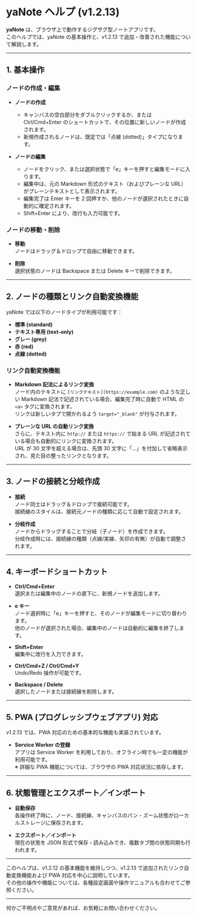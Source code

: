 # yaNote ヘルプ (v1.2.13)

**yaNote** は、ブラウザ上で動作するジグザグ型ノートアプリです。  
このヘルプでは、yaNote の基本操作と、v1.2.13 で追加・改善された機能について解説します。

---

## 1. 基本操作

### ノードの作成・編集
- **ノードの作成**  
  - キャンバスの空白部分をダブルクリックするか、または Ctrl/Cmd+Enter のショートカットで、その位置に新しいノードが作成されます。  
  - 新規作成されるノードは、既定では「点線 (dotted)」タイプになります。
  
- **ノードの編集**  
  - ノードをクリック、または選択状態で「e」キーを押すと編集モードに入ります。  
  - 編集中は、元の Markdown 形式のテキスト（およびプレーンな URL）がプレーンテキストとして表示されます。  
  - 編集完了は Enter キーを 2 回押すか、他のノードが選択されたときに自動的に確定されます。  
  - Shift+Enter により、改行も入力可能です。

### ノードの移動・削除
- **移動**  
  ノードはドラッグ＆ドロップで自由に移動できます。
  
- **削除**  
  選択状態のノードは Backspace または Delete キーで削除できます。

---

## 2. ノードの種類とリンク自動変換機能

yaNote では以下のノードタイプが利用可能です：
- **標準 (standard)**
- **テキスト専用 (text-only)**
- **グレー (grey)**
- **赤 (red)**
- **点線 (dotted)**

### リンク自動変換機能
- **Markdown 記法によるリンク変換**  
  ノード内のテキストに `[リンクテキスト](https://example.com)` のような正しい Markdown 記法で記述されている場合、編集完了時に自動で HTML の `<a>` タグに変換されます。  
  リンクは新しいタブで開かれるよう `target="_blank"` が付与されます。

- **プレーンな URL の自動リンク変換**  
  さらに、テキスト内に `http://` または `https://` で始まる URL が記述されている場合も自動的にリンクに変換されます。  
  URL が 30 文字を超える場合は、先頭 30 文字に「...」を付加して省略表示され、見た目の整ったリンクとなります。

---

## 3. ノードの接続と分岐作成

- **接続**  
  ノード同士はドラッグ＆ドロップで接続可能です。  
  接続線のスタイルは、接続元ノードの種類に応じて自動で設定されます。

- **分岐作成**  
  ノードからドラッグすることで分岐（子ノード）を作成できます。  
  分岐作成時には、接続線の種類（点線/実線、矢印の有無）が自動で調整されます。

---

## 4. キーボードショートカット

- **Ctrl/Cmd+Enter**  
  選択または編集中のノードの直下に、新規ノードを追加します。

- **e キー**  
  ノード選択時に「e」キーを押すと、そのノードが編集モードに切り替わります。  
  他のノードが選択された場合、編集中のノードは自動的に編集を終了します。

- **Shift+Enter**  
  編集中に改行を入力できます。

- **Ctrl/Cmd+Z / Ctrl/Cmd+Y**  
  Undo/Redo 操作が可能です。

- **Backspace / Delete**  
  選択したノードまたは接続線を削除します。

---

## 5. PWA (プログレッシブウェブアプリ) 対応

v1.2.13 では、PWA 対応のための基本的な機能も実装されています。  
- **Service Worker の登録**  
  アプリは Service Worker を利用しており、オフライン時でも一定の機能が利用可能です。  
  ※ 詳細な PWA 機能については、ブラウザの PWA 対応状況に依存します。

---

## 6. 状態管理とエクスポート／インポート

- **自動保存**  
  各操作終了時に、ノード、接続線、キャンバスのパン・ズーム状態がローカルストレージに保存されます。

- **エクスポート／インポート**  
  現在の状態を JSON 形式で保存・読み込みでき、複数タブ間の状態同期も行われます。

---

このヘルプは、v1.2.12 の基本機能を維持しつつ、v1.2.13 で追加されたリンク自動変換機能および PWA 対応を中心に説明しています。  
その他の操作や機能については、各種設定画面や操作マニュアルも合わせてご参照ください。

---

何かご不明点やご意見があれば、お気軽にお問い合わせください。